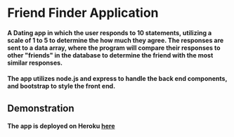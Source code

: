 # Friend Finder Application

#### A Dating app in which the user responds to 10 statements, utilizing a scale of 1 to 5 to determine the how much they agree. The responses are sent to a data array, where the program will compare their responses to other "friends" in the database to determine the friend with the most similar responses.

#### The app utilizes node.js and express to handle the back end components, and bootstrap to style the front end.

## Demonstration

#### The app is deployed on Heroku [here]( https://tranquil-sea-62186.herokuapp.com/)
